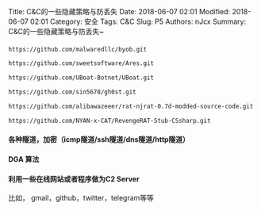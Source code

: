 Title: C&C的一些隐藏策略与防丢失
Date: 2018-06-07 02:01
Modified: 2018-06-07 02:01
Category: 安全
Tags: C&C
Slug: P5
Authors: nJcx
Summary: C&C的一些隐藏策略与防丢失~



#### 

```bash
https://github.com/malwaredllc/byob.git

https://github.com/sweetsoftware/Ares.git

https://github.com/UBoat-Botnet/UBoat.git

https://github.com/sin5678/gh0st.git

https://github.com/alibawazeeer/rat-njrat-0.7d-modded-source-code.git

https://github.com/NYAN-x-CAT/RevengeRAT-Stub-CSsharp.git

```


#### 各种隧道，加密（icmp隧道/ssh隧道/dns隧道/http隧道）


#### DGA 算法


#### 利用一些在线网站或者程序做为C2 Server


比如， gmail，github，twitter，telegram等等






